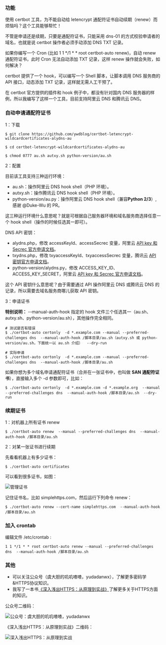  ### 功能

使用 certbot 工具，为不能自动给 letencrypt 通配符证书自动续期（renew）而烦恼吗？这个工具能够帮忙！

不管是申请还是续期，只要是通配符证书，只能采用 dns-01 的方式校验申请者的域名，也就是说 certbot 操作者必须手动添加 DNS TXT 记录。

如果你编写一个 Cron (比如 1 1 */1 * * root certbot-auto renew)，自动 renew 通配符证书，此时 Cron 无法自动添加 TXT 记录，这样 renew 操作就会失败，如何解决？
 
certbot 提供了一个 hook，可以编写一个 Shell 脚本，让脚本调用 DNS 服务商的 API 接口，动态添加 TXT 记录，这样就无需人工干预了。

在 certbot 官方提供的插件和 hook 例子中，都没有针对国内 DNS 服务器的样例，所以我编写了这样一个工具，目前支持阿里云 DNS 和腾讯云 DNS。 

### 自动申请通配符证书

1：下载

```
$ git clone https://github.com/ywdblog/certbot-letencrypt-wildcardcertificates-alydns-au

$ cd certbot-letencrypt-wildcardcertificates-alydns-au

$ chmod 0777 au.sh autxy.sh python-version/au.sh
```

2：配置

目前该工具支持三种运行环境：

- au.sh：操作阿里云 DNS hook shell（PHP 环境）。
- autxy.sh：操作腾讯云 DNS hook shell（PHP 环境）。
- python-version/au.py：操作阿里云 DNS hook shell（兼容**Python 2/3**）,感谢 @Duke-Wu 的 PR。

这三种运行环境什么意思呢？就是可根据自己服务器环境和域名服务商选择任意一个 hook shell（操作的时候任选其一即可）。

DNS API 密钥：

- alydns.php，修改 accessKeyId、accessSecrec 变量，阿里云 [API key 和 Secrec 官方申请文档](https://help.aliyun.com/knowledge_detail/38738.html)。
- txydns.php，修改 txyaccessKeyId、txyaccessSecrec 变量，腾讯云 [API 密钥官方申请文档](https://console.cloud.tencent.com/cam/capi)。
- python-version/alydns.py，修改 ACCESS_KEY_ID、ACCESS_KEY_SECRET，阿里云 [API key 和 Secrec 官方申请文档](https://help.aliyun.com/knowledge_detail/38738.html)。

这个 API 密钥什么意思呢？由于需要通过 API 操作阿里云 DNS 或腾讯云 DNS 的记录，所以需要去域名服务商哪儿获取 API 密钥。

3：申请证书

**特别说明：** --manual-auth-hook 指定的 hook 文件三个任选其一（au.sh、autxy.sh、python-version/au.sh），其他操作完全相同。

```
# 测试是否有错误
$ ./certbot-auto certonly  -d *.example.com --manual --preferred-challenges dns  --manual-auth-hook /脚本目录/au.sh（autxy.sh 或 python-version/au.sh，下面统一以 au.sh 介绍）  --dry-run  

# 实际申请
$ ./certbot-auto certonly  -d *.example.com --manual --preferred-challenges dns  --manual-auth-hook /脚本目录/au.sh    
```

如果你想为多个域名申请通配符证书（合并在一张证书中，也叫做 **SAN 通配符证书**），直接输入多个 -d 参数即可，比如：

```
$ ./certbot-auto certonly  -d *.example.com -d *.example.org  --manual --preferred-challenges dns  --manual-auth-hook /脚本目录/au.sh  --dry-run  
```

### 续期证书

1：对机器上所有证书 renew

```
$ ./certbot-auto renew  --manual --preferred-challenges dns  --manual-auth-hook /脚本目录/au.sh   
```

2：对某一张证书进行续期

先看看机器上有多少证书：

```
$ ./certbot-auto certificates
```

可以看到很多证书，如图：

![管理证书](https://notes.newyingyong.cn/static/image/2018/2018-07-17-certbot-managercert.png)

记住证书名，比如 simplehttps.com，然后运行下列命令 renew：

```
$ ./certbot-auto renew --cert-name simplehttps.com  --manual-auth-hook /脚本目录/au.sh 
```

### 加入 crontab 

编辑文件 /etc/crontab :

```
1 1 */1 * * root certbot-auto renew --manual --preferred-challenges dns  --manual-auth-hook /脚本目录/au.sh 
```

### 其他

- 可以关注公众号（虞大胆的叽叽喳喳，yudadanwx），了解更多密码学&HTTPS协议知识。
- 我写了一本书[《深入浅出HTTPS：从原理到实战》](https://mp.weixin.qq.com/s/80oQhzmP9BTimoReo1oMeQ)了解更多关于HTTPS方面的知识。
 
公众号二维码：

![公众号：虞大胆的叽叽喳喳，yudadanwx](https://notes.newyingyong.cn/static/image/wxgzh/qrcode_258.jpg)

《深入浅出HTTPS：从原理到实战》二维码：

![深入浅出HTTPS：从原理到实战](https://notes.newyingyong.cn/static/image/httpsbook/httpsbook-small-jd.jpg)
 
